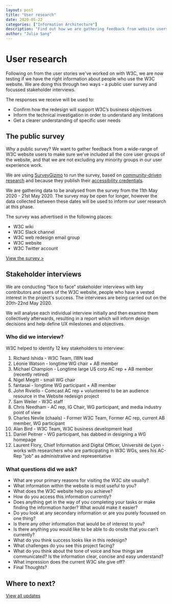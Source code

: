 ```yaml
---
layout: post
title: "User research"
date: 2020-05-22
categories: ["Information Architecture"]
description: "Find out how we are gathering feedback from website users to discover more about who uses the website and what they need it to do. "
author: "Julia Sang"
---
```

# User research

Following on from the user stories we've worked on with W3C, we are now testing if we have the right information about people who use the W3C website. We are doing this through two ways - a public user survey and focussed stakeholder interviews.


The responses we receive will be used to: 

*   Confirm how the redesign will support W3C’s business objectives
*   Inform the technical investigation in order to understand any limitations
*   Get a clearer understanding of specific user needs

## The public survey 	

Why a public survey? We want to gather feedback from a wide-range of W3C website users to make sure we’ve included all the core user groups of the website, and that we are not excluding any minority groups in our user experience work.

We are using [SurveyGizmo](https://www.surveygizmo.com/) to run the survey, based on [community-driven research](https://a11y.reviews/#surveygizmo) and because they publish their [accessibility credentials](https://help.surveygizmo.com/help/surveygizmos-accessibility-compliance).

We are gathering data to be analysed from the survey from the 11th May 2020 - 21st May 2020. The survey may be open for longer, however the data collected between these dates will be used to inform our user research at this phase. 

The survey was advertised in the following places:

*   W3C wiki
*   W3C Slack channel
*   W3C web redesign email group
*   W3C website
*   W3C Twitter account

[View the survey >](http://sgiz.eu/s3/W3C-re-design-help-improve-our-website)

## Stakeholder interviews

We are conducting “face to face” stakeholder interviews with key contributors and users of the W3C website, people who have a vested interest in the project's success. The interviews are being carried out on the 20th-22nd May 2020.

We will analyse each individual interview initially and then examine them collectively afterwards, resulting in a report which will inform design decisions and help define UX milestones and objectives.


### Who did we interview?

W3C helped to identify 12 key stakeholders to interview:

1. Richard Ishida - W3C Team, I18N lead
2. Léonie Watson - longtime WG chair + AB member
3. Michael Champion - Longtime large US corp AC rep + AB member (recently retired)
4. Nigel Megitt - small WG chair
5. fantasai - longtime WG participant + AB member
6. John Riviello - Comcast AC rep + volunteered to be an audience resource in the Website redesign project
7. Sam Weiler - W3C staff
8. Chris Needham - AC rep, IG Chair, WG participant, and media industry point of view 
9. Charles Nevile (chaals) - Former W3C Team, Former AC rep, current AB member, WG participant
10. Alan Bird - W3C Team, W3C business development lead
11. Daniel Peitner - WG participant, has dabbed in designing a WG homepage
12. Laurent Flory, Chief Information and Digital Officer, Université de Lyon - works with researchers who are participating in W3C WGs, sees his AC-Rep "job" as administrative and representative


### What questions did we ask? 

*   What are your primary reasons for visiting the W3C site usually?
*   What information within the website is most useful to you?
*   What does the W3C website help you achieve?
*   How do you access this information currently?
*   Does anything get in the way of you completing your tasks or make finding the information harder? What would make it easier?
*   Do you look at any secondary information or are you purely focussed on one thing?
*   Is there any other information that would be of interest to you?
*   Is there anything you would like to be able to do onsite that you can’t currently?
*   What do you think success looks like in this redesign?
*   What challenges do you see this project facing?
*   What do you think about the tone of voice and how things are communicated? Is the information clear, concise and easy understand?
*   What impression does the current W3C site give off?
*   Final Thoughts?

## Where to next? 
[View all updates](../updates/)
